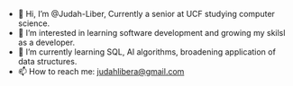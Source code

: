 - 👋 Hi, I’m @Judah-Liber, Currently a senior at UCF studying computer science.
- 👀 I’m interested in learning software development and growing my skilsl as a developer.
- 🌱 I’m currently learning SQL, AI algorithms, broadening application of data structures.
- 📫 How to reach me: judahlibera@gmail.com

<!---
Judah-Libera/Judah-Libera is a ✨ special ✨ repository because its `README.md` (this file) appears on your GitHub profile.
You can click the Preview link to take a look at your changes.
--->
